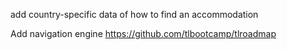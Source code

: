 add country-specific data of how to find an accommodation

Add navigation engine   https://github.com/tlbootcamp/tlroadmap



